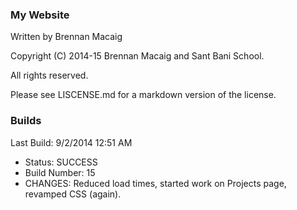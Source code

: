 ### My Website

Written by Brennan Macaig

Copyright (C) 2014-15 Brennan Macaig and Sant Bani School.

All rights reserved.

Please see LISCENSE.md for a markdown version of the license.

### Builds

Last Build: 9/2/2014 12:51 AM
- Status: SUCCESS
- Build Number: 15
- CHANGES: Reduced load times, started work on Projects page, revamped CSS (again).
